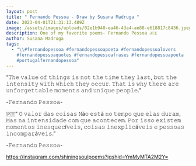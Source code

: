 ```yaml
---
layout: post
title: " Fernando Pessoa - Draw by Susana Madruga "
date: 2023-04-01T21:31:13.489Z
image: /assets/images/uploads/02e1b940-ea46-43a4-ae88-e618817c8436.jpeg
description: One of my favorite poems- Fernando Pessoa 🇵🇹
author: Susana Madruga
tags:
  - "\\#fernandopessoa #fernandopessoapoeta #fernandopessoalovers
    #fernandopessoaquotes #fernandopessoafrases #fernandopessoapoeta
    #portugalfernandopessoa"
---
```



“𝚃𝚑𝚎 𝚟𝚊𝚕𝚞𝚎 𝚘𝚏 𝚝𝚑𝚒𝚗𝚐𝚜 𝚒𝚜 𝚗𝚘𝚝 𝚝𝚑𝚎 𝚝𝚒𝚖𝚎 𝚝𝚑𝚎𝚢 𝚕𝚊𝚜𝚝, 𝚋𝚞𝚝 𝚝𝚑𝚎 𝚒𝚗𝚝𝚎𝚗𝚜𝚒𝚝𝚢 𝚠𝚒𝚝𝚑 𝚠𝚑𝚒𝚌𝚑 𝚝𝚑𝚎𝚢 𝚘𝚌𝚌𝚞𝚛. 𝚃𝚑𝚊𝚝 𝚒𝚜 𝚠𝚑𝚢 𝚝𝚑𝚎𝚛𝚎 𝚊𝚛𝚎 𝚞𝚗𝚏𝚘𝚛𝚐𝚎𝚝𝚝𝚊𝚋𝚕𝚎 𝚖𝚘𝚖𝚎𝚗𝚝𝚜 𝚊𝚗𝚍 𝚞𝚗𝚒𝚚𝚞𝚎 𝚙𝚎𝚘𝚙𝚕𝚎.”

\-𝙵𝚎𝚛𝚗𝚊𝚗𝚍𝚘 𝙿𝚎𝚜𝚜𝚘𝚊- 

🇵🇹“ 𝙾 𝚟𝚊𝚕𝚘𝚛 𝚍𝚊𝚜 𝚌𝚘𝚒𝚜𝚊𝚜
𝙽ã𝚘 𝚎𝚜𝚝á 𝚗𝚘 𝚝𝚎𝚖𝚙𝚘 𝚚𝚞𝚎 𝚎𝚕𝚊𝚜 𝚍𝚞𝚛𝚊𝚖,
𝙼𝚊𝚜 𝚗𝚊 𝚒𝚗𝚝𝚎𝚗𝚜𝚒𝚍𝚊𝚍𝚎 𝚌𝚘𝚖 𝚚𝚞𝚎 𝚊𝚌𝚘𝚗𝚝𝚎𝚌𝚎𝚖.
𝙿𝚘𝚛 𝚒𝚜𝚜𝚘 𝚎𝚡𝚒𝚜𝚝𝚎𝚖 𝚖𝚘𝚖𝚎𝚗𝚝𝚘𝚜 𝚒𝚗𝚎𝚜𝚚𝚞𝚎𝚌í𝚟𝚎𝚒𝚜, 𝚌𝚘𝚒𝚜𝚊𝚜 𝚒𝚗𝚎𝚡𝚙𝚕𝚒𝚌á𝚟𝚎𝚒𝚜 𝚎 𝚙𝚎𝚜𝚜𝚘𝚊𝚜 𝚒𝚗𝚌𝚘𝚖𝚙𝚊𝚛á𝚟𝚎𝚒𝚜.”

\-𝙵𝚎𝚛𝚗𝚊𝚗𝚍𝚘 𝙿𝚎𝚜𝚜𝚘𝚊- 



 https://instagram.com/shiningsoulpoems?igshid=YmMyMTA2M2Y=